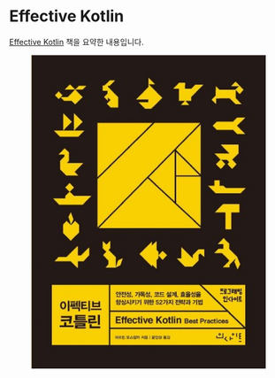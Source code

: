 # Effective Kotlin

[Effective Kotlin](https://product.kyobobook.co.kr/detail/S000001033129) 책을 요약한 내용입니다.

<figure><img src="../../.gitbook/assets/effective-kotlin.jpg" alt=""><figcaption></figcaption></figure>
